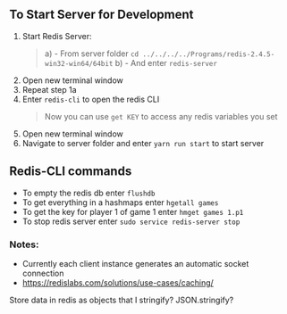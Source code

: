 ## To Start Server for Development

1.  Start Redis Server:
    > a) - From server folder `cd ../../../../Programs/redis-2.4.5-win32-win64/64bit`
    > b) - And enter `redis-server`
2.  Open new terminal window
3.  Repeat step 1a
4.  Enter `redis-cli` to open the redis CLI
    > Now you can use `get KEY` to access any redis variables you set
5.  Open new terminal window
6.  Navigate to server folder and enter `yarn run start` to start server

## Redis-CLI commands

- To empty the redis db enter `flushdb`
- To get everything in a hashmaps enter `hgetall games`
- To get the key for player 1 of game 1 enter `hmget games 1.p1`
- To stop redis server enter `sudo service redis-server stop`

### Notes:

- Currently each client instance generates an automatic socket connection
- https://redislabs.com/solutions/use-cases/caching/

Store data in redis as objects that I stringify? JSON.stringify?

